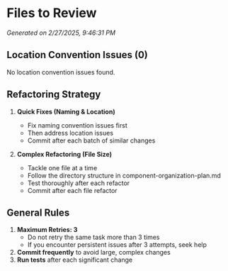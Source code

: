 # Files to Review

_Generated on 2/27/2025, 9:46:31 PM_

## Location Convention Issues (0)

No location convention issues found.


## Refactoring Strategy

1. **Quick Fixes (Naming & Location)**
   - Fix naming convention issues first
   - Then address location issues
   - Commit after each batch of similar changes

2. **Complex Refactoring (File Size)**
   - Tackle one file at a time
   - Follow the directory structure in component-organization-plan.md
   - Test thoroughly after each refactor
   - Commit after each file refactor

## General Rules

1. **Maximum Retries: 3**
   - Do not retry the same task more than 3 times
   - If you encounter persistent issues after 3 attempts, seek help
2. **Commit frequently** to avoid large, complex changes
3. **Run tests** after each significant change
